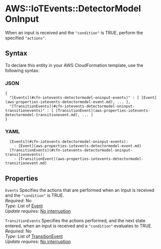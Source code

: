 # AWS::IoTEvents::DetectorModel OnInput<a name="aws-properties-iotevents-detectormodel-oninput"></a>

When an input is received and the `"condition"` is TRUE, perform the specified `"actions"`\.

## Syntax<a name="aws-properties-iotevents-detectormodel-oninput-syntax"></a>

To declare this entity in your AWS CloudFormation template, use the following syntax:

### JSON<a name="aws-properties-iotevents-detectormodel-oninput-syntax.json"></a>

```
{
  "[Events](#cfn-iotevents-detectormodel-oninput-events)" : [ [Event](aws-properties-iotevents-detectormodel-event.md), ... ],
  "[TransitionEvents](#cfn-iotevents-detectormodel-oninput-transitionevents)" : [ [TransitionEvent](aws-properties-iotevents-detectormodel-transitionevent.md), ... ]
}
```

### YAML<a name="aws-properties-iotevents-detectormodel-oninput-syntax.yaml"></a>

```
  [Events](#cfn-iotevents-detectormodel-oninput-events): 
    - [Event](aws-properties-iotevents-detectormodel-event.md)
  [TransitionEvents](#cfn-iotevents-detectormodel-oninput-transitionevents): 
    - [TransitionEvent](aws-properties-iotevents-detectormodel-transitionevent.md)
```

## Properties<a name="aws-properties-iotevents-detectormodel-oninput-properties"></a>

`Events`  <a name="cfn-iotevents-detectormodel-oninput-events"></a>
Specifies the actions that are performed when an input is received and the `"condition"` is TRUE\.  
*Required*: No  
*Type*: List of [Event](aws-properties-iotevents-detectormodel-event.md)  
*Update requires*: [No interruption](https://docs.aws.amazon.com/AWSCloudFormation/latest/UserGuide/using-cfn-updating-stacks-update-behaviors.html#update-no-interrupt)

`TransitionEvents`  <a name="cfn-iotevents-detectormodel-oninput-transitionevents"></a>
Specifies the actions performed, and the next state entered, when an input is received and a `"condition"` evaluates to TRUE\.  
*Required*: No  
*Type*: List of [TransitionEvent](aws-properties-iotevents-detectormodel-transitionevent.md)  
*Update requires*: [No interruption](https://docs.aws.amazon.com/AWSCloudFormation/latest/UserGuide/using-cfn-updating-stacks-update-behaviors.html#update-no-interrupt)